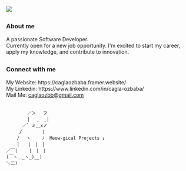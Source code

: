 <picture align="center"><img src = "https://media.giphy.com/media/ToMjGpNuOksUiclTp4c/giphy.gif" width = "%100"></picture> 
## <h3 align="start" >About me </h3> 

A passionate Software Developer. <br>
Currently open for a new job opportunity.
I'm excited to start my career, apply my knowledge, and contribute to innovation.

##
<h3 align="start" >Connect with me </h3> 
 My Website: https://caglaozbaba.framer.website/ <br>
 My Linkedin: https://www.linkedin.com/in/cagla-ozbaba/ <br>
 Mail Me: <a href="mailto:caglaozbb@gmail.com?">caglaozbb@gmail.com</a> <br>  <br> 

            ／＞　 フ
            | 　_　_| 
          ／` ミ＿xノ 
         /　　　　 |  
        /　 ヽ　　 ﾉ  Meow-gical Projects ↓
        │　　|　|　|
    ／￣|　　 |　|　|
    (￣ヽ＿_ヽ_)__)
    ＼二)
 
